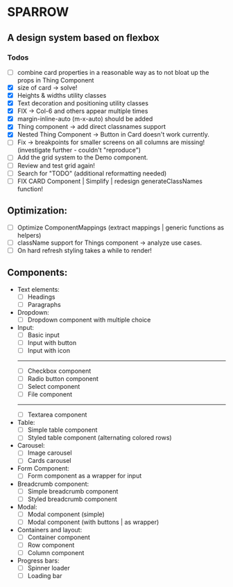 # SPARROW

## A design system based on flexbox

### Todos
- [ ] combine card properties in a reasonable way as to not bloat up the props in Thing Component
- [x] size of card -> solve!
- [x] Heights & widths utility classes
- [x] Text decoration and positioning utility classes
- [x] FIX -> Col-6 and others appear multiple times
- [x] margin-inline-auto (m-x-auto) should be added
- [x] Thing component -> add direct classnames support
- [x] Nested Thing Component -> Button in Card doesn't work currently.
- [ ] Fix -> breakpoints for smaller screens on all columns are missing! (investigate further - couldn't "reproduce")
- [ ] Add the grid system to the Demo component.
- [ ] Review and test grid again!
- [ ] Search for "TODO" (additional reformatting needed)
- [ ] FIX CARD Component | Simplify | redesign generateClassNames function!

## Optimization:
- [ ] Optimize ComponentMappings (extract mappings | generic functions as helpers)
- [ ] className support for Things component -> analyze use cases.
- [ ] On hard refresh styling takes a while to render!

## Components:
- Text elements:
    - [ ] Headings
    - [ ] Paragraphs
- Dropdown:
    - [ ] Dropdown component with multiple choice
- Input:
    - [ ] Basic input
    - [ ] Input with button
    - [ ] Input with icon
    ------------------------
    - [ ] Checkbox component
    - [ ] Radio button component
    - [ ] Select component
    - [ ] File component
    ------------------------
    - [ ] Textarea component
- Table:
    - [ ] Simple table component
    - [ ] Styled table component (alternating colored rows)
- Carousel:
    - [ ] Image carousel
    - [ ] Cards carousel
- Form Component:
    - [ ] Form component as a wrapper for input
- Breadcrumb component:
    - [ ] Simple breadcrumb component
    - [ ] Styled breadcrumb component
- Modal:
    - [ ] Modal component (simple)
    - [ ] Modal component (with buttons | as wrapper)
- Containers and layout:
    - [ ] Container component
    - [ ] Row component
    - [ ] Column component
- Progress bars:
    - [ ] Spinner loader
    - [ ] Loading bar